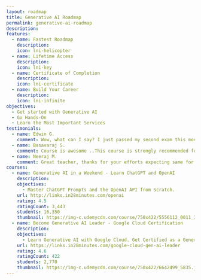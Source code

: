 ```yaml
---
layout: roadmap
title: Generative AI Roadmap
permalink: generative-ai-roadmap
description: 
features:
  - name: Fastest Roadmap
    description: 
    icon: lni-helicopter
  - name: Lifetime Access
    description: 
    icon: lni-key
  - name: Certificate of Completion
    description: 
    icon: lni-certificate
  - name: Build Your Career
    description: 
    icon: lni-infinite
objectives:
  - Get started with Generative AI
  - Go Hands-On
  - Learn the Most Important Services
testimonials:
  - name: Edwin G.
    comment: Wow, what can I say? I just passed my second exam this month (NO PRIOR EXPERIENCE) and now I have two Google Cloud Certs (CDL and ACE). I'm very thankful for Ranga and his amazing content. I'm deeply thankful and excited to continue this journey in the cloud.
  - name: Basavaraj S.
    comment: Course is awesome ..This course is strongly recommended for anyone who would love to go for Google cloud professional architect exam. Thanks heaps Ranga for amazing content.
  - name: Neeraj M.
    comment: Great teacher, thanks for your efforts expecting same for other certifications
courses:
  - name: Generative AI in a Weekend - Learn ChatGPT and OpenAI
    description:
    objectives:
      - Master ChatGPT Prompts and the OpenAI API from Scratch.
    url: http://links.in28minutes.com/openai
    rating: 4.5
    ratingCount: 3,443
    students: 16,350
    thumbnail: https://img-c.udemycdn.com/course/750x422/5556112_0011_3.jpg
  - name: Become Generative AI Leader - Google Cloud Certification
    description:
    objectives:
      - Learn Generative AI with Google Cloud. Get Certified as a Generative AI Leader.
    url: https://links.in28minutes.com/google-cloud-gen-ai-leader
    rating: 4.6
    ratingCount: 422
    students: 2,770
    thumbnail: https://img-c.udemycdn.com/course/750x422/6642499_5835.jpg
---
```


